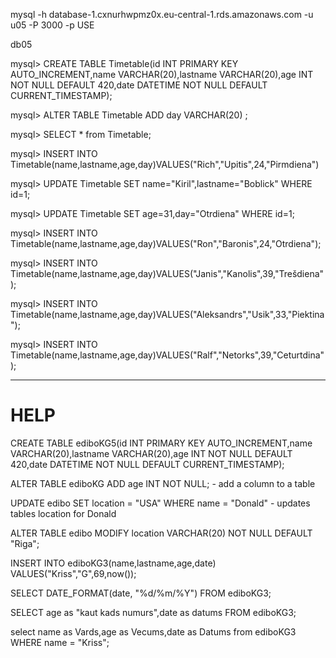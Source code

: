 mysql -h database-1.cxnurhwpmz0x.eu-central-1.rds.amazonaws.com -u u05 -P 3000 -p
USE

db05

mysql> CREATE TABLE Timetable(id INT PRIMARY KEY AUTO_INCREMENT,name VARCHAR(20),lastname VARCHAR(20),age INT NOT NULL DEFAULT 420,date DATETIME NOT NULL DEFAULT CURRENT_TIMESTAMP);

mysql> ALTER TABLE Timetable ADD day VARCHAR(20) ;

mysql> SELECT * from Timetable;

mysql> INSERT INTO Timetable(name,lastname,age,day)VALUES("Rich","Upitis",24,"Pirmdiena")

mysql> UPDATE Timetable SET name="Kiril",lastname="Boblick" WHERE id=1;

mysql> UPDATE Timetable SET age=31,day="Otrdiena" WHERE id=1;

mysql> INSERT INTO Timetable(name,lastname,age,day)VALUES("Ron","Baronis",24,"Otrdiena");

mysql> INSERT INTO Timetable(name,lastname,age,day)VALUES("Janis","Kanolis",39,"Trešdiena");

mysql> INSERT INTO Timetable(name,lastname,age,day)VALUES("Aleksandrs","Usik",33,"Piektina");

mysql> INSERT INTO Timetable(name,lastname,age,day)VALUES("Ralf","Netorks",39,"Ceturtdina");

---

# HELP

CREATE TABLE ediboKG5(id INT PRIMARY KEY AUTO_INCREMENT,name VARCHAR(20),lastname VARCHAR(20),age INT NOT NULL DEFAULT 420,date DATETIME NOT NULL DEFAULT CURRENT_TIMESTAMP);

ALTER TABLE ediboKG ADD age INT NOT NULL; - add a column to a table

UPDATE edibo SET location = "USA" WHERE name = "Donald" - updates tables location for Donald

ALTER TABLE edibo MODIFY location VARCHAR(20) NOT NULL DEFAULT "Riga";

INSERT INTO ediboKG3(name,lastname,age,date) VALUES("Kriss","G",69,now());

SELECT DATE_FORMAT(date, "%d/%m/%Y") FROM ediboKG3;

SELECT age as "kaut kads numurs",date as datums FROM ediboKG3;

select name as Vards,age as Vecums,date as Datums from ediboKG3 WHERE name = "Kriss";
